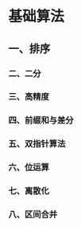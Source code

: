 # 基础算法

## 一、排序







### 二、二分







### 三、高精度







### 四、前缀和与差分







### 五、双指针算法







### 六、位运算







### 七、离散化







### 八、区间合并